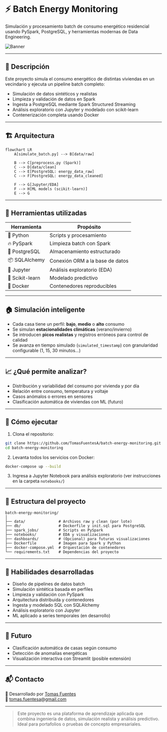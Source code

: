 
# ⚡ Batch Energy Monitoring

Simulación y procesamiento batch de consumo energético residencial usando PySpark, PostgreSQL, y herramientas modernas de Data Engineering.

![Banner](https://raw.githubusercontent.com/TomasFuentesA/batch-energy-monitoring/main/assets/banner_energy.gif)

---

## 📌 Descripción

Este proyecto simula el consumo energético de distintas viviendas en un vecindario y ejecuta un pipeline batch completo:

- Simulación de datos sintéticos y realistas
- Limpieza y validación de datos en Spark
- Ingesta a PostgreSQL mediante Spark Structured Streaming
- Análisis exploratorio con Jupyter y modelado con scikit-learn
- Contenerización completa usando Docker

---

## 🏗️ Arquitectura

```mermaid
flowchart LR
    A[simulate_batch.py] --> B[data/raw]

    B --> C[preprocess.py (Spark)]
    C --> D[data/clean]
    C --> E[PostgreSQL: energy_data_raw]
    C --> F[PostgreSQL: energy_data_cleaned]

    F --> G[Jupyter/EDA]
    F --> H[ML models (scikit-learn)]
    E --> G

```

---

## 🔧 Herramientas utilizadas

| Herramienta     | Propósito                          |
|------------------|-----------------------------------|
| 🐍 Python         | Scripts y procesamiento            |
| 🔥 PySpark        | Limpieza batch con Spark          |
| 🐘 PostgreSQL     | Almacenamiento estructurado       |
| 📦 SQLAlchemy     | Conexión ORM a la base de datos   |
| 📓 Jupyter        | Análisis exploratorio (EDA)       |
| 🧪 Scikit-learn   | Modelado predictivo               |
| 🐳 Docker         | Contenedores reproducibles        |

---

## 🏠 Simulación inteligente

- Cada casa tiene un perfil: **bajo**, **medio** o **alto** consumo
- Se simulan **estacionalidades climáticas** (verano/invierno)
- Se introducen **picos realistas** y registros erróneos para control de calidad
- Se avanza en tiempo simulado (`simulated_timestamp`) con granularidad configurable (1, 15, 30 minutos...)

---

## 📈 ¿Qué permite analizar?

- Distribución y variabilidad del consumo por vivienda y por día
- Relación entre consumo, temperatura y voltaje
- Casos anómalos o errores en sensores
- Clasificación automática de viviendas con ML (futuro)

---

## 🚀 Cómo ejecutar

1. Clona el repositorio:

```bash
git clone https://github.com/TomasFuentesA/batch-energy-monitoring.git
cd batch-energy-monitoring
```

2. Levanta todos los servicios con Docker:

```bash
docker-compose up --build
```

3. Ingresa a Jupyter Notebook para análisis exploratorio (ver instrucciones en la carpeta `notebooks/`)

---

## 📂 Estructura del proyecto

```
batch-energy-monitoring/
│
├── data/               # Archivos raw y clean (por lote)
├── db/                 # Dockerfile y init.sql para PostgreSQL
├── spark_jobs/         # Scripts en PySpark
├── notebooks/          # EDA y visualizaciones
├── dashboards/         # (Opcional) para futuras visualizaciones
├── Dockerfile          # Imagen para Spark y Python
├── docker-compose.yml  # Orquestación de contenedores
└── requirements.txt    # Dependencias del proyecto
```

---

## 🌟 Habilidades desarrolladas

- Diseño de pipelines de datos batch
- Simulación sintética basada en perfiles
- Limpieza y validación con PySpark
- Arquitectura distribuida y contenedores
- Ingesta y modelado SQL con SQLAlchemy
- Análisis exploratorio con Jupyter
- ML aplicado a series temporales (en desarrollo)

---

## 🧠 Futuro

- Clasificación automática de casas según consumo
- Detección de anomalías energéticas
- Visualización interactiva con Streamlit (posible extensión)

---

## 📬 Contacto

👤 Desarrollado por [Tomas Fuentes](https://github.com/TomasFuentesA)  
📧 tomas.fuentesa@gmail.com

---

> Este proyecto es una plataforma de aprendizaje aplicada que combina ingeniería de datos, simulación realista y análisis predictivo. Ideal para portafolios o pruebas de concepto empresariales.
